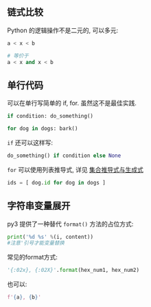 ## 链式比较

Python 的逻辑操作不是二元的, 可以多元:

```python
a < x < b

# 等价于
a < x and x < b
```

## 单行代码

可以在单行写简单的 if, for. 虽然这不是最佳实践.

```python
if condition: do_something()

for dog in dogs: bark()
```

`if` 还可以这样写:

```python
do_something() if condition else None
```

`for` 可以使用列表推导式, 详见 [集合推导式与生成式](集合推导式与生成式.md)

```python
ids = [ dog.id for dog in dogs ]
```

## 字符串变量展开

py3 提供了一种替代 `format()` 方法的占位方式:
```python
print('%d %s' %(i, content))
#注意'引号才能变量替换
```

常见的format方式:
```python
'{:02x}, {:02X}'.format(hex_num1, hex_num2)
```

也可以:
```python
f'{a}, {b}'
```